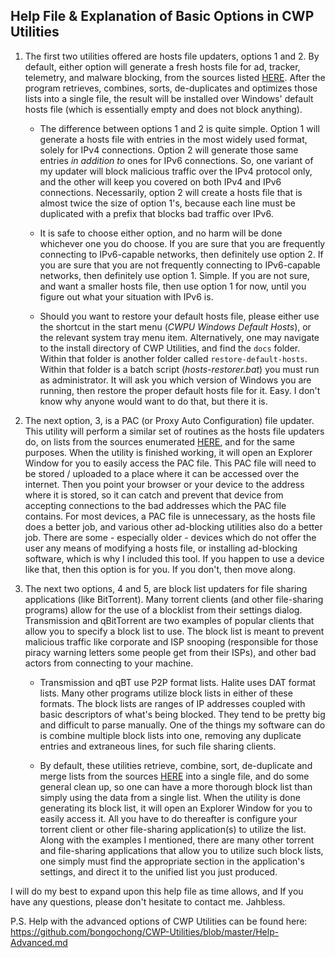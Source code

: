 **Help File & Explanation of Basic Options in CWP Utilities**
---
1. The first two utilities offered are hosts file updaters, options 1 and 2. By default, either option will generate a fresh hosts file for ad, tracker, telemetry, and malware blocking, from the sources listed [HERE](/MoreInfo/DefaultHostsLists.md). After the program retrieves, combines, sorts, de-duplicates and optimizes those lists into a single file, the result will be installed over Windows' default hosts file (which is essentially empty and does not block anything).

    * The difference between options 1 and 2 is quite simple. Option 1 will generate a hosts file with entries in the most widely used format, solely for IPv4 connections. Option 2 will generate those same entries *in addition to* ones for IPv6 connections. So, one variant of my updater will block malicious traffic over the IPv4 protocol only, and the other will keep you covered on both IPv4 and IPv6 connections. Necessarily, option 2 will create a hosts file that is almost twice the size of option 1's, because each line must be duplicated with a prefix that blocks bad traffic over IPv6.

    * It is safe to choose either option, and no harm will be done whichever one you do choose. If you are sure that you are frequently connecting to IPv6-capable networks, then definitely use option 2. If you are sure that you are not frequently connecting to IPv6-capable networks, then definitely use option 1. Simple. If you are not sure, and want a smaller hosts file, then use option 1 for now, until you figure out what your situation with IPv6 is.
    
    * Should you want to restore your default hosts file, please either use the shortcut in the start menu (*CWPU Windows Default Hosts*), or the relevant system tray menu item. Alternatively, one may navigate to the install directory of CWP Utilities, and find the `docs` folder. Within that folder is another folder called `restore-default-hosts`. Within that folder is a batch script (*hosts-restorer.bat*) you must run as administrator. It will ask you which version of Windows you are running, then restore the proper default hosts file for it. Easy. I don't know why anyone would want to do that, but there it is.

2. The next option, 3, is a PAC (or Proxy Auto Configuration) file updater. This utility will perform a similar set of routines as the hosts file updaters do, on lists from the sources enumerated [HERE](/MoreInfo/DefaultPACFileSources.md), and for the same purposes. When the utility is finished working, it will open an Explorer Window for you to easily access the PAC file. This PAC file will need to be stored / uploaded to a place where it can be accessed over the internet. Then you point your browser or your device to the address where it is stored, so it can catch and prevent that device from accepting connections to the bad addresses which the PAC file contains. For most devices, a PAC file is unnecessary, as the hosts file does a better job, and various other ad-blocking utilities also do a better job. There are some - especially older - devices which do not offer the user any means of modifying a hosts file, or installing ad-blocking software, which is why I included this tool. If you happen to use a device like that, then this option is for you. If you don't, then move along.

3. The next two options, 4 and 5, are block list updaters for file sharing applications (like BitTorrent). Many torrent clients (and other file-sharing programs) allow for the use of a blocklist from their settings dialog. Transmission and qBitTorrent are two examples of popular clients that allow you to specify a block list to use. The block list is meant to prevent malicious traffic like corporate and ISP snooping (responsible for those piracy warning letters some people get from their ISPs), and other bad actors from connecting to your machine.

    * Transmission and qBT use P2P format lists. Halite uses DAT format lists. Many other programs utilize block lists in either of these formats. The block lists are ranges of IP addresses coupled with basic descriptors of what's being blocked. They tend to be pretty big and difficult to parse manually. One of the things my software can do is combine multiple block lists into one, removing any duplicate entries and extraneous lines, for such file sharing clients.

    * By default, these utilities retrieve, combine, sort, de-duplicate and merge lists from the sources [HERE](/MoreInfo/DefaultBitTorrentBlockLists.md) into a single file, and do some general clean up, so one can have a more thorough block list than simply using the data from a single list. When the utility is done generating its block list, it will open an Explorer Window for you to easily access it. All you have to do thereafter is configure your torrent client or other file-sharing application(s) to utilize the list. Along with the examples I mentioned, there are many other torrent and file-sharing applications that allow you to utilize such block lists, one simply must find the appropriate section in the application's settings, and direct it to the unified list you just produced.

I will do my best to expand upon this help file as time allows, and If you have any questions, please don't hesitate to contact me. Jahbless.

P.S. Help with the advanced options of CWP Utilities can be found here: https://github.com/bongochong/CWP-Utilities/blob/master/Help-Advanced.md
